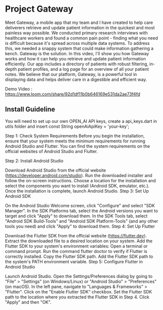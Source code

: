 # Project Gateway

Meet Gateway, a mobile app that my team and I have created to help care deliverers retrieve and update patient information in the quickest and most painless way possible. We conducted primary research interviews with healthcare workers and found a common pain point - finding what you need is difficult because it's spread across multiple data systems. To address this, we needed a snappy system that could make information gathering a kench. Gateway is the solution. In this video, I'll show you how Gateway works and how it can help you retrieve and update patient information efficiently. Our app includes a directory of patients with robust filtering, in-depth patient profiles, and a log page for an overview of all your patient notes. We believe that our platform, Gateway, is a powerful tool in displaying data and helps deliver care in a digestible and efficient way.

Demo Video : https://www.loom.com/share/92d1df11b0b646169e531da2ae73f4fd

## Install Guideline

You will need to set up our own OPEN_AI API keys, create a api_keys.dart in utils folder and insert const String openAiApiKey = 'your-key';

Step 1: Check System Requirements
Before you begin the installation, ensure that your system meets the minimum requirements for running Android Studio and Flutter. You can find the system requirements on the official websites of Android Studio and Flutter.

Step 2: Install Android Studio

Download Android Studio from the official website (https://developer.android.com/studio).
Run the downloaded installer and follow the on-screen instructions.
Choose a location for the installation and select the components you want to install (Android SDK, emulator, etc.).
Once the installation is complete, launch Android Studio.
Step 3: Set Up Android SDK

On the Android Studio Welcome screen, click "Configure" and select "SDK Manager".
In the SDK Platforms tab, select the Android versions you want to target and click "Apply" to download them.
In the SDK Tools tab, select "Android SDK Build-Tools" and "Android SDK Platform-Tools" (and any other tools you need) and click "Apply" to download them.
Step 4: Set Up Flutter

Download the Flutter SDK from the official website (https://flutter.dev).
Extract the downloaded file to a desired location on your system.
Add the Flutter SDK to your system's environment variables:
Open a terminal or command prompt.
Run the command flutter doctor to verify if Flutter is correctly installed.
Copy the Flutter SDK path.
Add the Flutter SDK path to the system's PATH environment variable.
Step 5: Configure Flutter in Android Studio

Launch Android Studio.
Open the Settings/Preferences dialog by going to "File" > "Settings" (on Windows/Linux) or "Android Studio" > "Preferences" (on macOS).
In the left pane, navigate to "Languages & Frameworks" > "Flutter".
Click on the "Enable Flutter SDK" checkbox.
Set the Flutter SDK path to the location where you extracted the Flutter SDK in Step 4.
Click "Apply" and then "OK".

